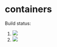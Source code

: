 # containers

Build status:

1. [![](https://github.com/rajbhutoria/homework-csci046/workflows/tests-BST/badge.svg)](https://github.com/mikeizbicki/containers/actions?query=workflow%3Atests-BST)
1. [![](https://github.com/rajbhutoria/homework-csci046/workflows/tests-BinaryTree/badge.svg)](https://github.com/mikeizbicki/containers/actions?query=workflow%3Atests-BinaryTree)
